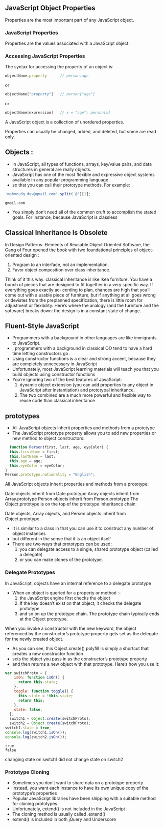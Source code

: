 ## JavaScript Object Properties
Properties are the most important part of any JavaScript object.
### JavaScript Properties
Properties are the values associated with a JavaScript object.
### Accessing JavaScript Properties
The syntax for accessing the property of an object is:

```javascript 
objectName.property      // person.age
```
or
```javascript 
objectName["property"]   // person["age"]

```
or
```javascript 
objectName[expression]   // x = "age"; person[x]

```


A JavaScript object is a collection of unordered properties.

Properties can usually be changed, added, and deleted, but some are read only.
## Objects :
- In JavaScript, all types of functions, arrays, key/value pairs, and data structures in general
are really objects.
- JavaScript has one of the most flexible and expressive object systems available in any popular programming language
- so that you can call their prototype methods. For example:



``` javascript
'mahmoudg.dev@gmail.com'.split('@')[1]; 
```
```
gmail.com
```
- You simply  don’t need all of the common cruft to accomplish the stated goals. For instance, because  JavaScript is classless

## Classical Inheritance Is Obsolete
In Design Patterns: Elements of Reusable Object Oriented Software, the Gang of Four
opened the book with two foundational principles of object-oriented design :
1.  Program to an interface, not an implementation.
2. Favor object composition over class inheritance.

Think of it this way: classical inheritance is like Ikea furniture. You have a bunch of pieces
that are designed to fit together in a very specific way. If everything goes exactly ac‐
cording to plan, chances are high that you’ll come out with a usable piece of furniture;
but if anything at all goes wrong or deviates from the preplanned specification, there is
little room for adjustment or flexibility. Here’s where the analogy (and the furniture and
the software) breaks down: the design is in a constant state of change.
## Fluent-Style JavaScript
- Programmers with a background in other languages are like immigrants to JavaScript.
- , programmers with a background in classical OO tend to have a hard time letting constructors go .
- Using constructor functions is a clear and strong accent, because they are completely unnecessary in JavaScript
- Unfortunately, most JavaScript learning materials will teach you that you build objects using constructor functions
- You’re ignoring two of the best features of JavaScript:
   1. dynamic object extension (you can add properties
to any object in JavaScript after instantiation) and prototypal inheritance.
  1. The two combined are a much more powerful and flexible way to reuse code than classical
inheritance

## prototypes
- All JavaScript objects inherit properties and methods from a prototype
- The JavaScript prototype property allows you to add new properties or new method to object constructors:
```javascript
  function Person(first, last, age, eyeColor) {
  this.firstName = first;
  this.lastName = last;
  this.age = age;
  this.eyeColor = eyeColor;
}
Person.prototype.nationality = "English";
  ```

  All JavaScript objects inherit properties and methods from a prototype:

Date objects inherit from Date.prototype
Array objects inherit from Array.prototype
Person objects inherit from Person.prototype
The Object.prototype is on the top of the prototype inheritance chain:

Date objects, Array objects, and Person objects inherit from Object.prototype.


- It is similar to a class in that you can use it to construct any number of object instances
- but different in the sense that it is an object itself
- There are two ways that prototypes can be used:
   1. you can delegate access to a single, shared prototype object (called a delegate)
   2. or you can make clones of the prototype.

### Delegate Prototypes

  In JavaScript, objects have an internal reference to a delegate prototype
  - When an object is queried for a property or method :- 
      1.  the JavaScript engine first checks the object
      2.  If the key doesn’t exist on that object, it checks the delegate prototype
      3.  and so on up the prototype chain. The prototype chain typically ends at the Object prototype.
  
When you invoke a constructor with the new keyword, the object referenced by the constructor’s prototype property gets set as the delegate for the newly created object.
- As you can see, this Object.create() polyfill is simply a shortcut that creates a new constructor function
- sets the object you pass in as the constructor’s prototype property
- and then returns a new object with that prototype. Here’s how you use it:

```javascript
var switchProto = {
    isOn: function isOn() {
      return this.state;
    },
    toggle: function toggle() {
      this.state = !this.state;
      return this;
    },
    state: false,
  },
  switch1 = Object.create(switchProto),
  switch2 = Object.create(switchProto);
switch1.state = true;
console.log(switch1.isOn());
console.log(switch2.isOn());
```
```
true
false
```
changing state on switch1 did not change state on switch2

### Prototype Cloning
- Sometimes you don’t want to share data on a prototype property
- Instead, you want each instance to have its own unique copy of the prototype’s properties
- Popular JavaScript libraries have been shipping with a suitable method for cloning prototypes 
- Unfortunately, extend() is not included in the JavaScript 
- The cloning method is usually called .extend()
- extend() is included in both jQuery and Underscore
